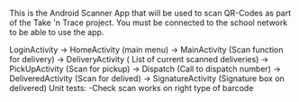 This is the Android Scanner App that will be used to scan QR-Codes as part of the Take 'n Trace project.
You must be connected to the school network to be able to use the app.

LoginActivity -> HomeActivity (main menu) -> MainActivity (Scan function for delivery)
                                          -> DeliveryActivity ( List of current scanned deliveries)
                                          -> PickUpActivity (Scan for pickup)
                                          -> Dispatch (Call to dispatch number)
                                          -> DeliveredActivity (Scan for delived) -> SignatureActivity (Signature box on delivered)
Unit tests:
-Check scan works on right type of barcode
